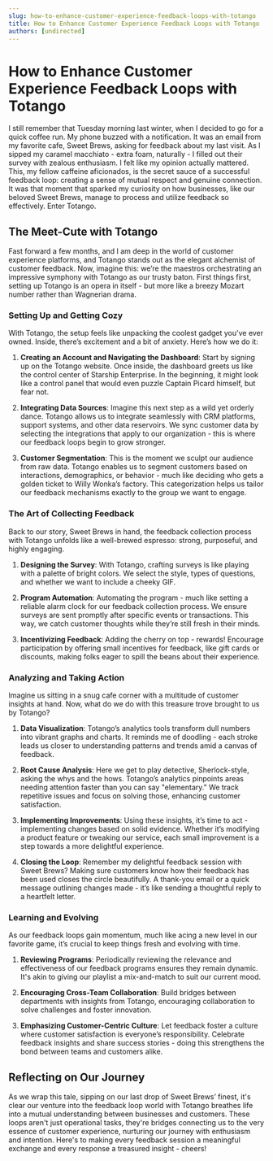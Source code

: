 ```yaml
---
slug: how-to-enhance-customer-experience-feedback-loops-with-totango
title: How to Enhance Customer Experience Feedback Loops with Totango
authors: [undirected]
---
```



# How to Enhance Customer Experience Feedback Loops with Totango

I still remember that Tuesday morning last winter, when I decided to go for a quick coffee run. My phone buzzed with a notification. It was an email from my favorite cafe, Sweet Brews, asking for feedback about my last visit. As I sipped my caramel macchiato - extra foam, naturally - I filled out their survey with zealous enthusiasm. I felt like my opinion actually mattered. This, my fellow caffeine aficionados, is the secret sauce of a successful feedback loop: creating a sense of mutual respect and genuine connection. It was that moment that sparked my curiosity on how businesses, like our beloved Sweet Brews, manage to process and utilize feedback so effectively. Enter Totango.

## The Meet-Cute with Totango

Fast forward a few months, and I am deep in the world of customer experience platforms, and Totango stands out as the elegant alchemist of customer feedback. Now, imagine this: we’re the maestros orchestrating an impressive symphony with Totango as our trusty baton. First things first, setting up Totango is an opera in itself - but more like a breezy Mozart number rather than Wagnerian drama.

### Setting Up and Getting Cozy

With Totango, the setup feels like unpacking the coolest gadget you've ever owned. Inside, there’s excitement and a bit of anxiety. Here’s how we do it:

1. **Creating an Account and Navigating the Dashboard**: Start by signing up on the Totango website. Once inside, the dashboard greets us like the control center of Starship Enterprise. In the beginning, it might look like a control panel that would even puzzle Captain Picard himself, but fear not. 

2. **Integrating Data Sources**: Imagine this next step as a wild yet orderly dance. Totango allows us to integrate seamlessly with CRM platforms, support systems, and other data reservoirs. We sync customer data by selecting the integrations that apply to our organization - this is where our feedback loops begin to grow stronger.

3. **Customer Segmentation**: This is the moment we sculpt our audience from raw data. Totango enables us to segment customers based on interactions, demographics, or behavior - much like deciding who gets a golden ticket to Willy Wonka’s factory. This categorization helps us tailor our feedback mechanisms exactly to the group we want to engage.

### The Art of Collecting Feedback

Back to our story, Sweet Brews in hand, the feedback collection process with Totango unfolds like a well-brewed espresso: strong, purposeful, and highly engaging.

1. **Designing the Survey**: With Totango, crafting surveys is like playing with a palette of bright colors. We select the style, types of questions, and whether we want to include a cheeky GIF.

2. **Program Automation**: Automating the program - much like setting a reliable alarm clock for our feedback collection process. We ensure surveys are sent promptly after specific events or transactions. This way, we catch customer thoughts while they’re still fresh in their minds.

3. **Incentivizing Feedback**: Adding the cherry on top - rewards! Encourage participation by offering small incentives for feedback, like gift cards or discounts, making folks eager to spill the beans about their experience.

### Analyzing and Taking Action

Imagine us sitting in a snug cafe corner with a multitude of customer insights at hand. Now, what do we do with this treasure trove brought to us by Totango?

1. **Data Visualization**: Totango’s analytics tools transform dull numbers into vibrant graphs and charts. It reminds me of doodling - each stroke leads us closer to understanding patterns and trends amid a canvas of feedback.

2. **Root Cause Analysis**: Here we get to play detective, Sherlock-style, asking the whys and the hows. Totango’s analytics pinpoints areas needing attention faster than you can say "elementary." We track repetitive issues and focus on solving those, enhancing customer satisfaction.

3. **Implementing Improvements**: Using these insights, it’s time to act - implementing changes based on solid evidence. Whether it’s modifying a product feature or tweaking our service, each small improvement is a step towards a more delightful experience.

4. **Closing the Loop**: Remember my delightful feedback session with Sweet Brews? Making sure customers know how their feedback has been used closes the circle beautifully. A thank-you email or a quick message outlining changes made - it’s like sending a thoughtful reply to a heartfelt letter.

### Learning and Evolving

As our feedback loops gain momentum, much like acing a new level in our favorite game, it’s crucial to keep things fresh and evolving with time.

1. **Reviewing Programs**: Periodically reviewing the relevance and effectiveness of our feedback programs ensures they remain dynamic. It's akin to giving our playlist a mix-and-match to suit our current mood.

2. **Encouraging Cross-Team Collaboration**: Build bridges between departments with insights from Totango, encouraging collaboration to solve challenges and foster innovation.

3. **Emphasizing Customer-Centric Culture**: Let feedback foster a culture where customer satisfaction is everyone’s responsibility. Celebrate feedback insights and share success stories - doing this strengthens the bond between teams and customers alike.

## Reflecting on Our Journey

As we wrap this tale, sipping on our last drop of Sweet Brews’ finest, it's clear our venture into the feedback loop world with Totango breathes life into a mutual understanding between businesses and customers. These loops aren't just operational tasks, they're bridges connecting us to the very essence of customer experience, nurturing our journey with enthusiasm and intention. Here's to making every feedback session a meaningful exchange and every response a treasured insight - cheers!